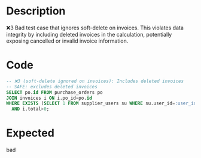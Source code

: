 # Description
❌3 Bad test case that ignores soft-delete on invoices. This violates data integrity by including deleted invoices in the calculation, potentially exposing cancelled or invalid invoice information.

# Code
```sql
-- ❌3 (soft-delete ignored on invoices): Includes deleted invoices
-- SAFE: excludes deleted invoices
SELECT po.id FROM purchase_orders po
JOIN invoices i ON i.po_id=po.id
WHERE EXISTS (SELECT 1 FROM supplier_users su WHERE su.user_id=:user_id AND su.supplier_id=po.supplier_id)
  AND i.total>0;
```

# Expected
bad